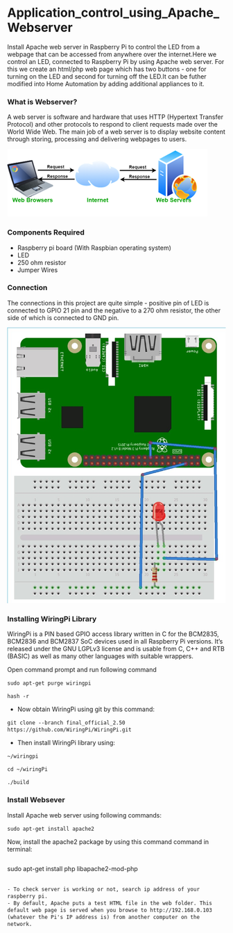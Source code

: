# Application_control_using_Apache_Webserver

Install Apache web server in Raspberry Pi to control the LED from a webpage that can be accessed from anywhere over the internet.Here we control an LED, connected to Raspberry Pi by using Apache web server. For this we create an html/php web page which has two buttons - one for turning on the LED and second for turning off the LED.It can be futher modified into Home Automation by adding additional appliances to it.

### What is Webserver?

A web server is software and hardware that uses HTTP (Hypertext Transfer Protocol) and other protocols to respond to client requests made over the World Wide Web. The main job of a web server is to display website content through storing, processing and delivering webpages to users.

![alt text](https://github.com/Anmol17Agarwal/Application_control_using_Apache_Webserver/blob/main/webserver.png)

### Components Required

- Raspberry pi board (With Raspbian operating system)
- LED
- 250 ohm resistor
- Jumper Wires

### Connection
 
The connections in this project are quite simple - positive pin of LED is connected to GPIO 21 pin and the negative to a 270 ohm resistor, the other side of which is connected to GND pin.

![alt text](https://github.com/Anmol17Agarwal/Application_control_using_Apache_Webserver/blob/main/Circuit-Diagram.jpg)

### Installing WiringPi Library

WiringPi is a PIN based GPIO access library written in C for the BCM2835, BCM2836 and BCM2837 SoC devices used in all Raspberry Pi versions. It’s released under the GNU LGPLv3 license and is usable from C, C++ and RTB (BASIC) as well as many other languages with suitable wrappers.

Open command prompt and run following command
```
sudo apt-get purge wiringpi
```
```
hash -r
```
- Now obtain WiringPi using git by this command:
```
git clone --branch final_official_2.50 https://github.com/WiringPi/WiringPi.git 
```
-  Then install WiringPi library using:
```
~/wiringpi
```
```
cd ~/wiringPi
```
```
./build
```
### Install Websever

Install Apache web server using following commands:
```
sudo apt-get install apache2
```
Now, install the apache2 package by using this command command in terminal:

```
```
sudo apt-get install php libapache2-mod-php
```

- To check server is working or not, search ip address of your raspberry pi.
- By default, Apache puts a test HTML file in the web folder. This default web page is served when you browse to http://192.168.0.103 (whatever the Pi's IP address is) from another computer on the network.


